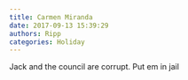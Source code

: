 ```yaml
---
title: Carmen Miranda
date: 2017-09-13 15:39:29
authors: Ripp
categories: Holiday
---
```


 Jack and the council are corrupt. Put em in jail